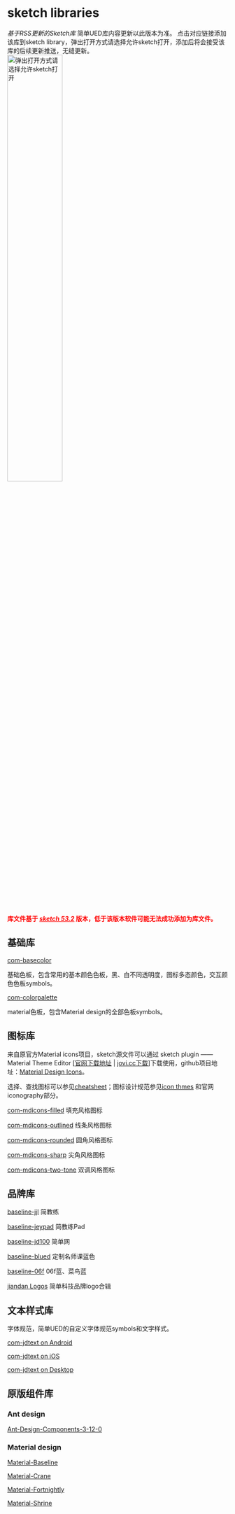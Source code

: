 # sketch libraries

_基于RSS更新的Sketch库_
简单UED库内容更新以此版本为准。
点击对应链接添加该库到sketch library，弹出打开方式请选择允许sketch打开，添加后将会接受该库的后续更新推送，无缝更新。
<img src="https://static.jovi.cc/2019-04-27_15-42-45.png" alt="弹出打开方式请选择允许sketch打开" style="width:50%;display:block;" />

<span style="font-weight:700;color:red;">库文件基于 <i style="text-decoration:underline;">sketch 53.2</i> 版本，低于该版本软件可能无法成功添加为库文件。</span>

## 基础库

<i class="fal fa-gem"></i> [com-basecolor](sketch://add-library?url=https://slib.jovi.cc/common/com-basecolor.xml)  

基础色板，包含常用的基本颜色色板，黑、白不同透明度，图标多态颜色，交互颜色色板symbols。

<i class="fal fa-gem"></i>[com-colorpalette](sketch://add-library?url=https://slib.jovi.cc/common/com-colorpalette.xml) 

material色板，包含Material design的全部色板symbols。

## 图标库

来自原官方Material icons项目，sketch源文件可以通过 sketch plugin —— Material Theme Editor \[[官网下载地址](https://material.io/tools/theme-editor/downloads/production/material.sketchplugin.zip) | [jovi.cc下载](http://static.jovi.cc/material.sketchplugin.zip)\]下载使用，github项目地址：[Material Design Icons](https://github.com/google/material-design-icons)。

选择、查找图标可以参见[cheatsheet](https://material.io/tools/icons/?style=baseline)；图标设计规范参见[icon thmes](https://material.io/design/iconography/system-icons.html#) 和官网 iconography部分。

<i class="fal fa-gem"></i> [com-mdicons-filled](sketch://add-library?url=https://slib.jovi.cc/icon/com-mdicons-filled.xml)  填充风格图标

<i class="fal fa-gem"></i> [com-mdicons-outlined](sketch://add-library?url=https://slib.jovi.cc/icon/com-mdicons-outlined.xml)  线条风格图标

<i class="fal fa-gem"></i> [com-mdicons-rounded](sketch://add-library?url=https://slib.jovi.cc/icon/com-mdicons-rounded.xml)  圆角风格图标

<i class="fal fa-gem"></i> [com-mdicons-sharp](sketch://add-library?url=https://slib.jovi.cc/icon/com-mdicons-sharp.xml)  尖角风格图标

<i class="fal fa-gem"></i> [com-mdicons-two-tone](sketch://add-library?url=https://slib.jovi.cc/icon/com-mdicons-two-tone.xml)  双调风格图标

## 品牌库

<i class="fal fa-gem"></i> [baseline-jjl](sketch://add-library?url=https://slib.jovi.cc/brand/baseline-jjl.xml)  简教练

<i class="fal fa-gem"></i> [baseline-jeypad](sketch://add-library?url=https://slib.jovi.cc/brand/baseline-jeypad.xml)  简教练Pad

<i class="fal fa-gem"></i> [baseline-jd100](sketch://add-library?url=https://slib.jovi.cc/brand/baseline-jd100.xml)  简单网

<i class="fal fa-gem"></i> [baseline-blued](sketch://add-library?url=https://slib.jovi.cc/brand/baseline-blued.xml)  定制名师课蓝色

<i class="fal fa-gem"></i> [baseline-06f](sketch://add-library?url=https://slib.jovi.cc/brand/baseline-06f.xml)  06f蓝、菜鸟蓝

<i class="fal fa-gem"></i> [jiandan Logos](sketch://add-library?url=https://slib.jovi.cc/brand/jiandanlogos.xml)  简单科技品牌logo合辑

## 文本样式库

字体规范，简单UED的自定义字体规范symbols和文字样式。

<i class="fal fa-gem"></i> [com-jdtext on Android](sketch://add-library?url=https://slib.jovi.cc/brand/com-jdtext-notosans.xml)

<i class="fal fa-gem"></i> [com-jdtext on iOS](sketch://add-library?url=https://slib.jovi.cc/brand/com-jdtext-pingfang.xml)

<i class="fal fa-gem"></i> [com-jdtext on Desktop](sketch://add-library?url=https://slib.jovi.cc/brand/com-jdtext-yahei.xml)

## 原版组件库

### Ant design

<i class="fal fa-gem"></i> [Ant-Design-Components-3-12-0](sketch://add-library?url=https://slib.jovi.cc/origin/Ant-Design-Components-3-12-0.xml)

<!-- <i class="fal fa-gem"></i> [Ant-Design-Mobile-Template](sketch://add-library?url=https://slib.jovi.cc/origin/Ant-Design-Mobile-Template.xml)

<i class="fal fa-gem"></i> [Ant-Design-Pro](sketch://add-library?url=https://slib.jovi.cc/origin/Ant-Design-Pro.xml) -->

### Material design

<i class="fal fa-gem"></i> [Material-Baseline](sketch://add-library?url=https://slib.jovi.cc/origin/Material-Baseline.xml)

<i class="fal fa-gem"></i> [Material-Crane](sketch://add-library?url=https://slib.jovi.cc/origin/Material-Crane.xml)

<i class="fal fa-gem"></i> [Material-Fortnightly](sketch://add-library?url=https://slib.jovi.cc/origin/Material-Fortnightly.xml)

<i class="fal fa-gem"></i> [Material-Shrine](sketch://add-library?url=https://slib.jovi.cc/origin/Material-Shrine.xml)